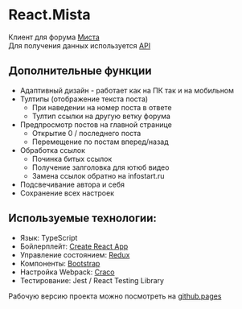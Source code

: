 # React.Mista

Клиент для форума [Миста](https://forum.mista.ru)<br>
Для получения данных используется [API](https://wiki.mista.ru/doku.php?id=life:forum:ajax-api)<br>

## Дополнительные функции
* Адаптивный дизайн - работает как на ПК так и на мобильном
* Тултипы (отображение текста поста)
  * При наведении на номер поста в ответе
  * Тултип ссылки на другую ветку форума
* Предпросмотр постов на главной странице
  * Открытие 0 / последнего поста
  * Перемещение по постам вперед/назад
* Обработка ссылок
  * Починка битых ссылок
  * Получение залголовка для ютюб видео
  * Замена ссылок обратно на infostart.ru
* Подсвечивание автора и себя
* Сохранение всех настроек

## Используемые технологии:
* Язык: TypeScript
* Бойлерплейт:  [Create React App](https://github.com/facebookincubator/create-react-app)
* Управление состоянием: [Redux](https://redux.js.org/)
* Компоненты: [Bootstrap](https://react-bootstrap.github.io/)
* Настройка Webpack: [Craco](https://craco.js.org/)
* Тестирование: Jest / React Testing Library

Рабочую версию проекта можно посмотреть на [github.pages](https://a-sitnikov.github.io/react.mista/)